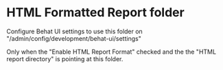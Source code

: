 # HTML Formatted Report folder

Configure Behat UI settings to use this folder on
"/admin/config/development/behat-ui/settings"

Only when the "Enable HTML Report Format" checked
and the the "HTML report directory" is pointing at this folder.
